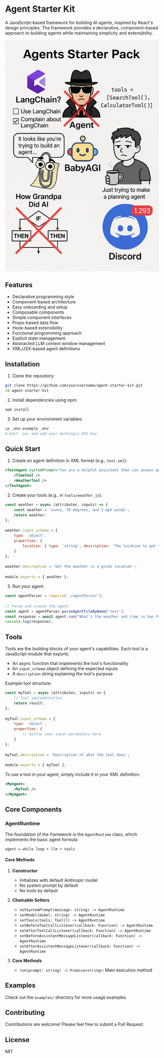 # Agent Starter Kit

A JavaScript-based framework for building AI agents, inspired by React's design principles. The framework provides a declarative, component-based approach to building agents while maintaining simplicity and extensibility.

![Agent Starter Kit](agent_starter_pack_img.png)

## Features

- Declarative programming style
- Component-based architecture
- Easy onboarding and setup
- Composable components
- Simple component interfaces
- Props-based data flow
- Hook-based extensibility
- Functional programming approach
- Explicit state management
- Abstracted LLM context window management
- XML/JSX-based agent definitions

## Installation

1. Clone the repository:
```bash
git clone https://github.com/yourusername/agent-starter-kit.git
cd agent-starter-kit
```

2. Install dependencies using npm:
```bash
npm install
```

3. Set up your environment variables:
```bash
cp .env.example .env
# Edit .env and add your Anthropic API key
```

## Quick Start

1. Create an agent definition in XML format (e.g., `test.xml`):
```xml
<TestAgent systemPrompt="You are a helpful assistant that can answer questions and help with tasks.">
    <TimeTool />
    <WeatherTool />
</TestAgent>
```

2. Create your tools (e.g., in `tools/weather.js`):
```javascript
const weather = async (attributes, inputs) => {
    const weather = 'sunny, 70 degrees, and 5 mph winds';
    return weather;
};

weather.input_schema = {
    type: 'object',
    properties: {
        location: { type: 'string', description: 'The location to get the weather in' }
    }
};

weather.description = 'Get the weather in a given location';

module.exports = { weather };
```

3. Run your agent:
```javascript
const agentParser = require('./agentParser');

// Parse and create the agent
const agent = agentParser.parseAgentFileByName('test');
const response = await agent.run("What's the weather and time in San Francisco?");
console.log(response);
```

## Tools

Tools are the building blocks of your agent's capabilities. Each tool is a JavaScript module that exports:
- An async function that implements the tool's functionality
- An `input_schema` object defining the expected inputs
- A `description` string explaining the tool's purpose

Example tool structure:
```javascript
const myTool = async (attributes, inputs) => {
    // Tool implementation
    return result;
};

myTool.input_schema = {
    type: 'object',
    properties: {
        // Define your input parameters here
    }
};

myTool.description = 'Description of what the tool does';

module.exports = { myTool };
```

To use a tool in your agent, simply include it in your XML definition:
```xml
<MyAgent>
    <MyTool />
</MyAgent>
```

## Core Components

### AgentRuntime

The foundation of the framework is the `AgentRuntime` class, which implements the basic agent formula:
```
agent = while loop + llm + tools
```

#### Core Methods

1. **Constructor**
   - Initializes with default Anthropic model
   - No system prompt by default
   - No tools by default

2. **Chainable Setters**
   - `setSystemPrompt(message: string) -> AgentRuntime`
   - `setModel(model: string) -> AgentRuntime`
   - `setTools(tools: Tool[]) -> AgentRuntime`
   - `setBeforeToolCallListener(callback: Function) -> AgentRuntime`
   - `setAfterToolCallListener(callback: Function) -> AgentRuntime`
   - `setBeforeAssistantMessageListener(callback: Function) -> AgentRuntime`
   - `setAfterAssistantMessageListener(callback: Function) -> AgentRuntime`

3. **Core Methods**
   - `run(prompt: string) -> Promise<string>`: Main execution method

## Examples

Check out the `examples/` directory for more usage examples.

## Contributing

Contributions are welcome! Please feel free to submit a Pull Request.

## License

MIT